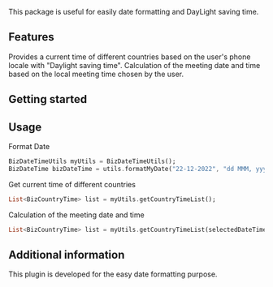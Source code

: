 <!-- 
This README describes the package. If you publish this package to pub.dev,
this README's contents appear on the landing page for your package.

For information about how to write a good package README, see the guide for
[writing package pages](https://dart.dev/guides/libraries/writing-package-pages). 

For general information about developing packages, see the Dart guide for
[creating packages](https://dart.dev/guides/libraries/create-library-packages)
and the Flutter guide for
[developing packages and plugins](https://flutter.dev/developing-packages). 
-->

This package is useful for easily date formatting and DayLight saving time.
## Features

Provides a current time of different countries based on the user's phone locale with "Daylight saving time".
Calculation of the meeting date and time based on the local meeting time chosen by the user.

## Getting started

## Usage
Format Date
```dart
BizDateTimeUtils myUtils = BizDateTimeUtils();
BizDateTime bizDateTime = utils.formatMyDate("22-12-2022", "dd MMM, yyyy");

```

Get current time of different countries
```dart
List<BizCountryTime> list = myUtils.getCountryTimeList();
```

Calculation of the meeting date and time
```dart
List<BizCountryTime> list = myUtils.getCountryTimeList(selectedDateTime);
```

## Additional information

This plugin is developed for the easy date formatting purpose.
